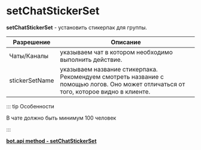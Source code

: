 # setChatStickerSet
**setChatStickerSet** - установить стикерпак для группы.

| Разрешение     | Описание                                                                                                                             |
|----------------|--------------------------------------------------------------------------------------------------------------------------------------|
| Чаты/Каналы    | указываем чат в котором необходимо выполнить действие.                                                                               |
| stickerSetName | указываем название стикерпака. Рекомендуем смотреть название с помощью логов. Оно может отличаться от того, которое видно в клиенте. |

::: tip  Особенности

В чате должно быть минимум 100 человек

::: 

**[bot.api method - setChatStickerSet](https://core.telegram.org/bots/api#setchatstickerset)**







